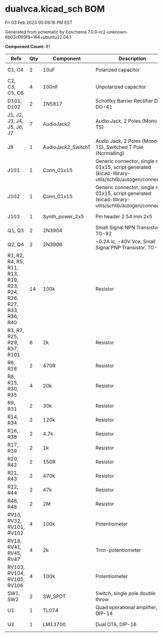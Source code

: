 # dualvca.kicad_sch BOM

Fri 03 Feb 2023 05:09:16 PM EST

Generated from schematic by Eeschema 7.0.0-rc2-unknown-8b03c093f9~164~ubuntu22.04.1

**Component Count:** 81

| Refs | Qty | Component | Description | Vendor | SKU |
| ----- | --- | ---- | ----------- | ---- | ---- |
| C1, C4 | 2 | 10uF | Polarized capacitor | Tayda | A-4349 |
| C2, C3, C5, C6 | 4 | 100nF | Unpolarized capacitor | Tayda | A-553 |
| D101, D102 | 2 | 1N5817 | Schottky Barrier Rectifier Diode, DO-41 | Tayda | A-159 |
| J1, J2, J3, J4, J5, J6, J7 | 7 | AudioJack2 | Audio Jack, 2 Poles (Mono / TS) | Tayda | A-1121 |
| J8 | 1 | AudioJack2_SwitchT | Audio Jack, 2 Poles (Mono / TS), Switched T Pole (Normalling) | Tayda | A-1121 |
| J101 | 1 | Conn_01x15 | Generic connector, single row, 01x15, script generated (kicad-library-utils/schlib/autogen/connector/) |  |  |
| J102 | 1 | Conn_01x15 | Generic connector, single row, 01x15, script generated (kicad-library-utils/schlib/autogen/connector/) |  |  |
| J103 | 1 | Synth_power_2x5 | Pin header 2.54 mm 2x5 | Tayda | A-2939 |
| Q1, Q3 | 2 | 2N3904 | Small Signal NPN Transistor, TO-92 | Tayda | A-111 |
| Q2, Q4 | 2 | 2N3906 | -0.2A Ic, -40V Vce, Small Signal PNP Transistor, TO-92 | Tayda | A-117 |
| R1, R2, R4, R5, R11, R13, R19, R23, R24, R26, R27, R33, R36, R40 | 14 | 100k | Resistor | Tayda |  |
| R3, R7, R25, R29, R37, R101 | 6 | 2k | Resistor | Tayda |  |
| R6, R28 | 2 | 470R | Resistor | Tayda |  |
| R8, R15, R30, R35 | 4 | 20k | Resistor | Tayda |  |
| R9, R31 | 2 | 30k | Resistor | Tayda |  |
| R14, R34 | 2 | 120k | Resistor | Tayda |  |
| R16, R38 | 2 | 4.7k | Resistor | Tayda |  |
| R17, R39 | 2 | 1k | Resistor | Tayda |  |
| R20, R42 | 2 | 150R | Resistor | Tayda |  |
| R21, R43 | 2 | 470k | Resistor | Tayda |  |
| R22, R44 | 2 | 47k | Resistor | Tayda |  |
| R46, R48 | 2 | 2M | Resistor | Tayda |  |
| RV10, RV32, RV101, RV102 | 4 | 100k | Potentiometer | Tayda |  |
| RV18, RV41, RV45, RV47 | 4 | 2k | Trim-potentiometer | Tayda |  |
| RV103, RV104, RV105, RV106 | 4 | 100k | Potentiometer | Tayda |  |
| SW1, SW2 | 2 | SW_SPDT | Switch, single pole double throw | Tayda | A-3186 |
| U1 | 1 | TL074 | Quad operational amplifier, DIP-14 | Tayda | A-1138 |
| U2 | 1 | LM13700 | Dual OTA, DIP-16 | Tayda | A-900 |
    
